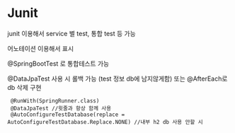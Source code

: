 Junit
==

junit 이용해서 service 별 test, 통합 test 등 가능

어노테이션 이용해서 표시

@SpringBootTest 로 통합테스트 가능

@DataJpaTest 사용 시 롤백 가능 (test 정보 db에 남지않게함) 또는 @AfterEach로 db 삭제 구현
     
     @RunWith(SpringRunner.class)
     @DataJpaTest //윗줄과 항상 함께 사용
     @AutoConfigureTestDatabase(replace = AutoConfigureTestDatabase.Replace.NONE) //내부 h2 db 사용 안할 시